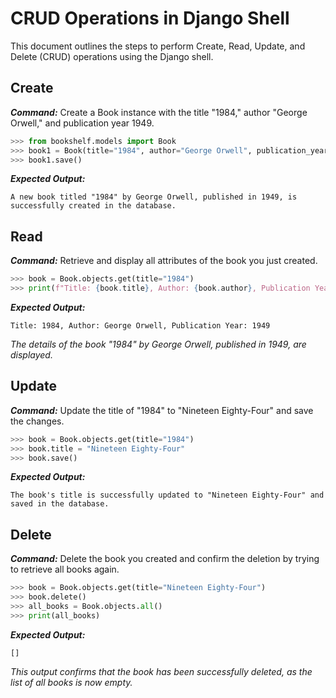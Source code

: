 # CRUD Operations in Django Shell

This document outlines the steps to perform Create, Read, Update, and Delete (CRUD) operations using the Django shell.

## Create

***Command:*** Create a Book instance with the title "1984," author "George Orwell," and publication year 1949.

```python
>>> from bookshelf.models import Book
>>> book1 = Book(title="1984", author="George Orwell", publication_year=1949)
>>> book1.save()
```

***Expected Output:*** 
```plaintext
A new book titled "1984" by George Orwell, published in 1949, is successfully created in the database.
```

## Read

***Command:*** Retrieve and display all attributes of the book you just created.

```python
>>> book = Book.objects.get(title="1984")
>>> print(f"Title: {book.title}, Author: {book.author}, Publication Year: {book.publication_year}")
```

***Expected Output:*** 
```
Title: 1984, Author: George Orwell, Publication Year: 1949
```
*The details of the book "1984" by George Orwell, published in 1949, are displayed.*

## Update

***Command:*** Update the title of "1984" to "Nineteen Eighty-Four" and save the changes.

```python
>>> book = Book.objects.get(title="1984")
>>> book.title = "Nineteen Eighty-Four"
>>> book.save()
```

***Expected Output:*** 
```plaintext
The book's title is successfully updated to "Nineteen Eighty-Four" and saved in the database.
```

## Delete

***Command:*** Delete the book you created and confirm the deletion by trying to retrieve all books again.

```python
>>> book = Book.objects.get(title="Nineteen Eighty-Four")
>>> book.delete()
>>> all_books = Book.objects.all()
>>> print(all_books)
```

***Expected Output:*** 
```plaintext
[]
```
*This output confirms that the book has been successfully deleted, as the list of all books is now empty.*
